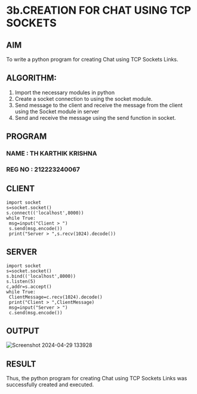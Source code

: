 # 3b.CREATION FOR CHAT USING TCP SOCKETS
## AIM
To write a python program for creating Chat using TCP Sockets Links.
## ALGORITHM:
1. Import the necessary modules in python
2. Create a socket connection to using the socket module.
3. Send message to the client and receive the message from the client using the Socket module in
 server
4. Send and receive the message using the send function in socket.
## PROGRAM
### NAME : TH KARTHIK KRISHNA
### REG NO : 212223240067
## CLIENT
```
import socket
s=socket.socket()
s.connect(('localhost',8000))
while True:
 msg=input("Client > ")
 s.send(msg.encode())
 print("Server > ",s.recv(1024).decode())
```

## SERVER
```
import socket
s=socket.socket()
s.bind(('localhost',8000))
s.listen(5)
c,addr=s.accept()
while True:
 ClientMessage=c.recv(1024).decode()
 print("Client > ",ClientMessage)
 msg=input("Server > ")
 c.send(msg.encode())

```
## OUTPUT
![Screenshot 2024-04-29 133928](https://github.com/DEVAABISHEK/3b_CHAT_USING_TCP_SOCKETS/assets/150319305/7963c342-dfec-42da-8f50-e81761fa27e2)


## RESULT
Thus, the python program for creating Chat using TCP Sockets Links was successfully 
created and executed.
